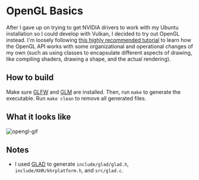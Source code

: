# OpenGL Basics

After I gave up on trying to get NVIDIA drivers to work with my Ubuntu installation so I could develop with Vulkan, I decided to try out OpenGL instead.
I'm loosely following [this highly recommended tutorial](https://learnopengl.com/) to learn how the OpenGL API works with some organizational and operational changes of my own (such as using classes to encapsulate different aspects of drawing, like compiling shaders, drawing a shape, and the actual rendering).

## How to build

Make sure [GLFW](https://www.glfw.org/) and [GLM](https://glm.g-truc.net/0.9.9/index.html) are installed.
Then, run `make` to generate the executable.
Run `make clean` to remove all generated files.

## What it looks like
![opengl-gif](https://user-images.githubusercontent.com/30734384/93616932-5f2d2100-f9a3-11ea-8865-d6a88b084b03.gif)


## Notes

* I used [GLAD](https://github.com/Dav1dde/glad) to generate `include/glad/glad.h`, `include/KHR/khrplatform.h`, and `src/glad.c`.
